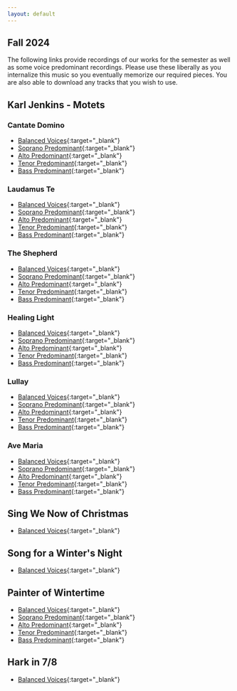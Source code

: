 ```yaml
---
layout: default
---
```

## Fall 2024

The following links provide recordings of our works for the semester as well as some voice predominant recordings. Please use these liberally as you internalize this music so you eventually memorize our required pieces. You are also able to download any tracks that you wish to use.

## Karl Jenkins - Motets
 
### Cantate Domino

*   [Balanced Voices](https://acadiau-my.sharepoint.com/:u:/g/personal/michael_caines_acadiau_ca/EfspL82qEdJOn_zAZp7pVuoB-14USeVt3BodZnBEvPU51Q?e=Fd0Mr7){:target="_blank"}
*   [Soprano Predominant](https://acadiau-my.sharepoint.com/:u:/g/personal/michael_caines_acadiau_ca/ERjcit1oQ1lIuZHV9ZXPhKwBCH4tl8JkPWv14qu2v3J6Yw?e=aEgCrC){:target="_blank"}
*   [Alto Predominant](https://acadiau-my.sharepoint.com/:u:/g/personal/michael_caines_acadiau_ca/EQANflO-aRZOofpQXE7mANEBAEg6EB0vLMbGg6dSNp4PuQ?e=J06MbA){:target="_blank"}
*   [Tenor Predominant](https://acadiau-my.sharepoint.com/:u:/g/personal/michael_caines_acadiau_ca/ER8KdVyDjTtJk1GTOx9dbAEBFk1Wojyjx26ORA77abQLeQ?e=ui7J98){:target="_blank"}
*   [Bass Predominant](https://acadiau-my.sharepoint.com/:u:/g/personal/michael_caines_acadiau_ca/EV73C67BrU1Bk3FQjzFwz78BLIEaVERoB8jqBZcTVPauaw?e=5utwNZ){:target="_blank"}

### Laudamus Te

*   [Balanced Voices](https://acadiau-my.sharepoint.com/:u:/g/personal/michael_caines_acadiau_ca/EXT072dLx5tOtxbO_D-sNR0BqBr1iL8Oaq2I7Ch8ksGN3Q?e=RPoqUu){:target="_blank"}
*   [Soprano Predominant](https://acadiau-my.sharepoint.com/:u:/g/personal/michael_caines_acadiau_ca/EdK1pZsWDzZEhuQWdqOjLOMBoXT7p99hscxl5s1eXhwMDw?e=2OvRxK){:target="_blank"}
*   [Alto Predominant](https://acadiau-my.sharepoint.com/:u:/g/personal/michael_caines_acadiau_ca/EV48WM4YcupBpL96w7wINnwBYz6xdWbYOphiehVGqqnXGA?e=Ov2t0o){:target="_blank"}
*   [Tenor Predominant](https://acadiau-my.sharepoint.com/:u:/g/personal/michael_caines_acadiau_ca/ET-hXPB2MzVEgzwuIn2UVw8B0b4dLRd2CyVU951faWEjfA?e=I7MQP6){:target="_blank"}
*   [Bass Predominant](https://acadiau-my.sharepoint.com/:u:/g/personal/michael_caines_acadiau_ca/EZgLU_J_kzdDt1F3lOgkpgUBIe67AtjToarwkBMV0AP8zQ?e=fspvvV){:target="_blank"}

### The Shepherd

*   [Balanced Voices](https://acadiau-my.sharepoint.com/:u:/g/personal/michael_caines_acadiau_ca/EQc826B-9IVBjSwRi0fdC1gBHHWtdo9aswlqguX2rXByDQ?e=xldecM){:target="_blank"}
*   [Soprano Predominant](https://acadiau-my.sharepoint.com/:u:/g/personal/michael_caines_acadiau_ca/EUs69bOZrV1AgifOQNT6gZoBG2EKMFqhz9o4gOViY31_mg?e=YHiY9e){:target="_blank"}
*   [Alto Predominant](https://acadiau-my.sharepoint.com/:u:/g/personal/michael_caines_acadiau_ca/EWf68tb6XJhGtG1Pr-TlYdwBnAiuFuP-k3nWONiXM6nJUQ?e=AjWlTh){:target="_blank"}
*   [Tenor Predominant](https://acadiau-my.sharepoint.com/:u:/g/personal/michael_caines_acadiau_ca/ER2k-pENJ5VJrvG4HkMuMVwBMIkDaFsfUYSz-QnjTs5ZyQ?e=sfESzI){:target="_blank"}
*   [Bass Predominant](https://acadiau-my.sharepoint.com/:u:/g/personal/michael_caines_acadiau_ca/Ea02rE-lO7BLtFZWdSxrAIoByg1tU1yxKyzhXOFPdVWD1Q?e=MzmVRW){:target="_blank"}

### Healing Light

*   [Balanced Voices](https://acadiau-my.sharepoint.com/:u:/g/personal/michael_caines_acadiau_ca/EXiToUYJKf1JrdM-eVQ_QqgBUgzhMsl8L9UqZHqx8FzSmg?e=d0i0un){:target="_blank"}
*   [Soprano Predominant](https://acadiau-my.sharepoint.com/:u:/g/personal/michael_caines_acadiau_ca/EUIxoIXc32pCoUFslbXqBdMBdP2LpzDEQfJTe0EJH5kk1g?e=ccjQZJ){:target="_blank"}
*   [Alto Predominant](https://acadiau-my.sharepoint.com/:u:/g/personal/michael_caines_acadiau_ca/EallRhTX_8lOroQmwYW6_0cBFg2QhitLpH28148JfslDZQ?e=vjbDVw){:target="_blank"}
*   [Tenor Predominant](https://acadiau-my.sharepoint.com/:u:/g/personal/michael_caines_acadiau_ca/EUark_SoEZlKlHw-3JWow6cB_38udiFTcGQErJY_yTiCxQ?e=0cFkk7){:target="_blank"}
*   [Bass Predominant](https://acadiau-my.sharepoint.com/:u:/g/personal/michael_caines_acadiau_ca/Ef0KcAIfcAVBlwU0e85scAABBR3dByp5dem8hSsjyPTLBA?e=ZdRYEN){:target="_blank"}

### Lullay

*   [Balanced Voices](https://acadiau-my.sharepoint.com/:u:/g/personal/michael_caines_acadiau_ca/Ebwv_4sCYepHmd-fwGCas8QBfT8ZY3OWoNKbE7O_dQNVGw?e=QWF6BA){:target="_blank"}
*   [Soprano Predominant](https://acadiau-my.sharepoint.com/:u:/g/personal/michael_caines_acadiau_ca/ERhEb3t3cWRCt5sq9Rc8OVsBfU18-JU9c3AoXBg-Gyabug?e=ghxrcw){:target="_blank"}
*   [Alto Predominant](https://acadiau-my.sharepoint.com/:u:/g/personal/michael_caines_acadiau_ca/Ef5-klKvubZBnsoSZdp1OlABoNtawv99dwQTH0xoJiHuQw?e=4yEJi2){:target="_blank"}
*   [Tenor Predominant](https://acadiau-my.sharepoint.com/:u:/g/personal/michael_caines_acadiau_ca/EXTqC28N0odDn4IX-KIrPvIBlC2W19my6NfZac4A6n8YjQ?e=Rqp1Li){:target="_blank"}
*   [Bass Predominant](https://acadiau-my.sharepoint.com/:u:/g/personal/michael_caines_acadiau_ca/EeocNRsVUndJlV8MVaIQ_m4BoyMCUc3XJHP4kT6txB_CMQ?e=jsePcH){:target="_blank"}

### Ave Maria

*   [Balanced Voices](https://acadiau-my.sharepoint.com/:u:/g/personal/michael_caines_acadiau_ca/EaPUEr6AvI5Fk3_OQx3kwXABeoJ3UaHoJhMBsc5sBztA6g?e=ptIZak){:target="_blank"}
*   [Soprano Predominant](https://acadiau-my.sharepoint.com/:u:/g/personal/michael_caines_acadiau_ca/EYJI7uhAUe5Hn6FYAkpi3DABGa-fWmnh3x9TY8kcKf4pdA?e=q5xu3Q){:target="_blank"}
*   [Alto Predominant](https://acadiau-my.sharepoint.com/:u:/g/personal/michael_caines_acadiau_ca/ESrwvqApFYFMs5jXu8vtvAkBOB9CXB702Uk-6eQtxnfdAQ?e=iNuenV){:target="_blank"}
*   [Tenor Predominant](https://acadiau-my.sharepoint.com/:u:/g/personal/michael_caines_acadiau_ca/EVfH_1jcgKxEvej61j__u3oB3f_vyp0Ldi3CSNEHskk-ow?e=eaORwg){:target="_blank"}
*   [Bass Predominant](https://acadiau-my.sharepoint.com/:u:/g/personal/michael_caines_acadiau_ca/EUbqBXaSTIVInUopMSOGYysBE6DH2Vn5c1WEXMy9xWA6oQ?e=jSp4Id){:target="_blank"}

## Sing We Now of Christmas
*   [Balanced Voices](https://acadiau-my.sharepoint.com/:u:/g/personal/michael_caines_acadiau_ca/EUDcGPCsUJ5Oh8SKGxmwTyoBgqHVDYhG1iJyfB19nN7-DA?e=RP82ex){:target="_blank"}

## Song for a Winter's Night
*   [Balanced Voices](https://acadiau-my.sharepoint.com/:u:/g/personal/michael_caines_acadiau_ca/ERhOIP5YsPpNrM5ZL7R5idQBZXLzDMN5HS041aMBdfs0Yg?e=elcX6q){:target="_blank"}

## Painter of Wintertime
*   [Balanced Voices](https://acadiau-my.sharepoint.com/:u:/g/personal/michael_caines_acadiau_ca/EXWhCoW4GTlNhQ27pXaigqQBPSVPGeeuVktWNV-ij-sU7w?e=Hjff2z){:target="_blank"}
*   [Soprano Predominant](https://acadiau-my.sharepoint.com/:u:/g/personal/michael_caines_acadiau_ca/EXE5bt-gantPhdK6zyEJkcUB6-RVZ5aK3mxsw6wa5hAmwg?e=cnkyVJ){:target="_blank"}
*   [Alto Predominant](https://acadiau-my.sharepoint.com/:u:/g/personal/michael_caines_acadiau_ca/EWNd8ReIsChCheRozMo0c9QBsn2M9HMfnBJ0HgwGVo5PEg?e=isw5by){:target="_blank"}
*   [Tenor Predominant](https://acadiau-my.sharepoint.com/:u:/g/personal/michael_caines_acadiau_ca/EVjvJmmFL-BBnTy2-y9zZtoBefV0srMWyY3HRXEjPXPY5g?e=WD6hoF){:target="_blank"}
*   [Bass Predominant](https://acadiau-my.sharepoint.com/:u:/g/personal/michael_caines_acadiau_ca/EVo_qMB6q-FHg7ljUE6abbIBxFRDtZ90ThMSeYP7jVH3nw?e=7egoKg){:target="_blank"}

## Hark in 7/8
*   [Balanced Voices](https://acadiau-my.sharepoint.com/:u:/g/personal/michael_caines_acadiau_ca/EbCoQbgss0VAlA1cmbjaSccB2P0S_BPQ4z4EXa5V1wFxBw?e=NTRPV3){:target="_blank"}